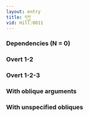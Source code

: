 ```yaml
---
layout: entry
title: དཀུ་
vid: Hill:0011
---
```

### Dependencies (N = 0)


### Overt 1-2


### Overt 1-2-3


### With oblique arguments


### With unspecified obliques
